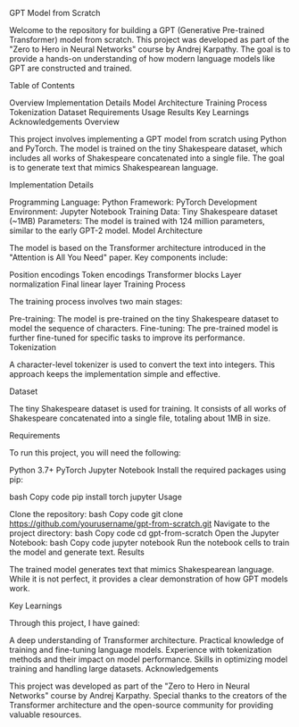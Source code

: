 GPT Model from Scratch

Welcome to the repository for building a GPT (Generative Pre-trained Transformer) model from scratch. This project was developed as part of the "Zero to Hero in Neural Networks" course by Andrej Karpathy. The goal is to provide a hands-on understanding of how modern language models like GPT are constructed and trained.

Table of Contents

Overview
Implementation Details
Model Architecture
Training Process
Tokenization
Dataset
Requirements
Usage
Results
Key Learnings
Acknowledgements
Overview

This project involves implementing a GPT model from scratch using Python and PyTorch. The model is trained on the tiny Shakespeare dataset, which includes all works of Shakespeare concatenated into a single file. The goal is to generate text that mimics Shakespearean language.

Implementation Details

Programming Language: Python
Framework: PyTorch
Development Environment: Jupyter Notebook
Training Data: Tiny Shakespeare dataset (~1MB)
Parameters: The model is trained with 124 million parameters, similar to the early GPT-2 model.
Model Architecture

The model is based on the Transformer architecture introduced in the "Attention is All You Need" paper. Key components include:

Position encodings
Token encodings
Transformer blocks
Layer normalization
Final linear layer
Training Process

The training process involves two main stages:

Pre-training: The model is pre-trained on the tiny Shakespeare dataset to model the sequence of characters.
Fine-tuning: The pre-trained model is further fine-tuned for specific tasks to improve its performance.
Tokenization

A character-level tokenizer is used to convert the text into integers. This approach keeps the implementation simple and effective.

Dataset

The tiny Shakespeare dataset is used for training. It consists of all works of Shakespeare concatenated into a single file, totaling about 1MB in size.

Requirements

To run this project, you will need the following:

Python 3.7+
PyTorch
Jupyter Notebook
Install the required packages using pip:

bash
Copy code
pip install torch jupyter
Usage

Clone the repository:
bash
Copy code
git clone https://github.com/yourusername/gpt-from-scratch.git
Navigate to the project directory:
bash
Copy code
cd gpt-from-scratch
Open the Jupyter Notebook:
bash
Copy code
jupyter notebook
Run the notebook cells to train the model and generate text.
Results

The trained model generates text that mimics Shakespearean language. While it is not perfect, it provides a clear demonstration of how GPT models work.

Key Learnings

Through this project, I have gained:

A deep understanding of Transformer architecture.
Practical knowledge of training and fine-tuning language models.
Experience with tokenization methods and their impact on model performance.
Skills in optimizing model training and handling large datasets.
Acknowledgements

This project was developed as part of the "Zero to Hero in Neural Networks" course by Andrej Karpathy. Special thanks to the creators of the Transformer architecture and the open-source community for providing valuable resources.



